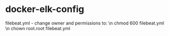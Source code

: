 # docker-elk-config

filebeat.yml - change owner and permissions to: \n
chmod 600 filebeat.yml \n
chown root.root filebeat.yml
